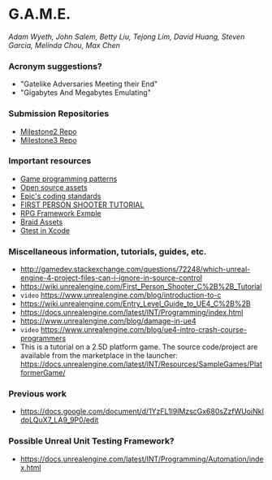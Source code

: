 # G.A.M.E. 
*Adam Wyeth, John Salem, Betty Liu, Tejong Lim, David Huang, Steven Garcia, Melinda Chou, Max Chen*

### Acronym suggestions?
* "Gatelike Adversaries Meeting their End"
* "Gigabytes And Megabytes Emulating"

### Submission Repositories
* [Milestone2 Repo](https://github.com/moniker001/cs22001_GAME)
* [Milestone3 Repo](https://github.com/j-salem/CS220)

### Important resources
* [Game programming patterns](http://gameprogrammingpatterns.com/)
* [Open source assets](http://opengameart.org/)
* [Epic's coding standards](https://docs.unrealengine.com/latest/INT/Programming/Development/CodingStandard/index.html)
* [FIRST PERSON SHOOTER TUTORIAL](https://wiki.unrealengine.com/First_Person_Shooter_C%2B%2B_Tutorial)
* [RPG Framework Exmple](https://github.com/iniside/RPGFramework)
* [Braid Assets](http://www.davidhellman.net/braidbrief.htm)
* [Gtest in Xcode](https://code.google.com/p/googletest/wiki/XcodeGuide)

### Miscellaneous information, tutorials, guides, etc.
* http://gamedev.stackexchange.com/questions/72248/which-unreal-engine-4-project-files-can-i-ignore-in-source-control
* https://wiki.unrealengine.com/First_Person_Shooter_C%2B%2B_Tutorial
* `video` https://www.unrealengine.com/blog/introduction-to-c
* https://wiki.unrealengine.com/Entry_Level_Guide_to_UE4_C%2B%2B
* https://docs.unrealengine.com/latest/INT/Programming/index.html
* https://www.unrealengine.com/blog/damage-in-ue4
* `video` https://www.unrealengine.com/blog/ue4-intro-crash-course-programmers
* This is a tutorial on a 2.5D platform game.  The source code/project are available from the marketplace in the launcher: https://docs.unrealengine.com/latest/INT/Resources/SampleGames/PlatformerGame/

### Previous work
* https://docs.google.com/document/d/1YzFL1l9lMzscGx680sZzfWUoiNkIdpLQuX7_LA9_9P0/edit

### Possible Unreal Unit Testing Framework?
* https://docs.unrealengine.com/latest/INT/Programming/Automation/index.html
